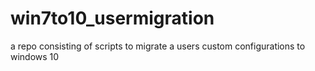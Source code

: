 # win7to10_usermigration
a repo consisting of scripts to migrate a users custom configurations to windows 10
